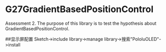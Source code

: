 # G27GradientBasedPositionControl
Assessment 2. The purpose of this library is to test the hypothesis about GradientBasedPositionControl.

##显示屏配置
Sketch->include library->manage library->搜索"PololuOLED"->install
